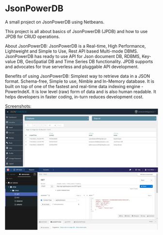 # JsonPowerDB
A small project on JsonPowerDB using Netbeans. 

This project is all about basics of JsonPowerDB (JPDB) and how to use JPDB for CRUD operations.

About JsonPowerDB:
JsonPowerDB is a Real-time, High Performance, Lightweight and Simple to Use, Rest API based Multi-mode DBMS. JsonPowerDB has ready to use API for Json document DB, RDBMS, Key-value DB, GeoSpatial DB and Time Series DB functionality. JPDB supports and advocates for true serverless and pluggable API development.

Benefits of using JsonPowerDB:
Simplest way to retrieve data in a JSON format.
Schema-free, Simple to use, Nimble and In-Memory database.
It is built on top of one of the fastest and real-time data indexing engine - PowerIndeX.
It is low level (raw) form of data and is also human readable.
It helps developers in faster coding, in-turn reduces development cost.

Screenshots:
<br>
<img src="https://github.com/Satwik-pro/JsonPowerDB/blob/master/DB.JPG?raw=true">
<br>
<img src="https://github.com/Satwik-pro/JsonPowerDB/blob/master/TAPI.JPG?raw=true">
